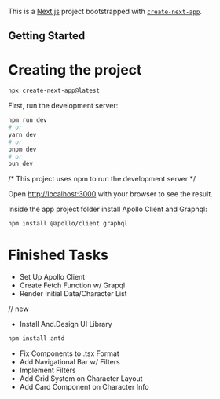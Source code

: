 This is a [Next.js](https://nextjs.org) project bootstrapped with [`create-next-app`](https://nextjs.org/docs/app/api-reference/cli/create-next-app).

## Getting Started

# Creating the project

```bash
npx create-next-app@latest
```

First, run the development server:

```bash
npm run dev
# or
yarn dev
# or
pnpm dev
# or
bun dev
```
/* This project uses npm to run the development server */

Open [http://localhost:3000](http://localhost:3000) with your browser to see the result.

Inside the app project folder install Apollo Client and Graphql:

```bash
npm install @apollo/client graphql
```

# Finished Tasks

- Set Up Apollo Client
- Create Fetch Function w/ Grapql
- Render Initial Data/Character List

// new
- Install And.Design UI Library
```bash
npm install antd
```
- Fix Components to .tsx Format
- Add Navigational Bar w/ Filters
- Implement Filters
- Add Grid System on Character Layout
- Add Card Component on Character Info